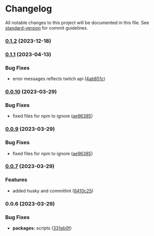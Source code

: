 # Changelog

All notable changes to this project will be documented in this file. See [standard-version](https://github.com/conventional-changelog/standard-version) for commit guidelines.

### [0.1.2](https://github.com/AntoninJuquel/twitch-api-helix/compare/v0.1.1...v0.1.2) (2023-12-18)

### [0.1.1](https://github.com/AntoninJuquel/twitch-api-helix/compare/v0.1.0...v0.1.1) (2023-04-13)


### Bug Fixes

* error messages reflects twitch api ([4ab851c](https://github.com/AntoninJuquel/twitch-api-helix/commit/4ab851ca77c7f74503f354dfcfb20534b0b9d926))

### [0.0.10](https://github.com/AntoninJuquel/twitch-api-helix/compare/v0.0.8...v0.0.10) (2023-03-29)


### Bug Fixes

* fixed files for npm to ignore ([ae96385](https://github.com/AntoninJuquel/twitch-api-helix/commit/ae96385b7ff1c83bb99d8e13c1124982f6b1dd14))

### [0.0.9](https://github.com/AntoninJuquel/twitch-api-helix/compare/v0.0.8...v0.0.9) (2023-03-29)


### Bug Fixes

* fixed files for npm to ignore ([ae96385](https://github.com/AntoninJuquel/twitch-api-helix/commit/ae96385b7ff1c83bb99d8e13c1124982f6b1dd14))

### [0.0.7](https://github.com/AntoninJuquel/twitch-api-helix/compare/v0.0.6...v0.0.7) (2023-03-29)


### Features

* added husky and commitlint ([6410c25](https://github.com/AntoninJuquel/twitch-api-helix/commit/6410c254935f1d5706c3bc034f50ec855386a8b6))

### 0.0.6 (2023-03-29)


### Bug Fixes

* **packages:** scripts ([331eb0f](https://github.com/AntoninJuquel/twitch-api-helix/commit/331eb0f8bb5e2e5028d6b4060beb1c85076d0840))
